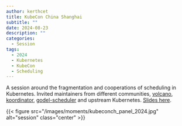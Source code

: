 ```yaml
---
author: kerthcet
title: KubeCon China Shanghai
subtitle: ""
date: 2024-08-23
description: ""
categories:
  - Session
tags:
  - 2024
  - Kubernetes
  - KubeCon
  - Scheduling
---
```


A session around the fragmentation and cooperations of scheduling in Kubernetes. Invited maintainers from different communities, [volcano](https://github.com/volcano-sh/volcano), [koordinator](https://github.com/koordinator-sh/koordinator), [godel-scheduler](https://github.com/kubewharf/godel-scheduler) and upstream Kubernetes. [Slides here](https://github.com/kerthcet/Slides/blob/main/year2024/kubecon-china/Panel_%20Fragmentation%20of%20the%20Scheduling%20in%20Kubernetes%20and%20Challenges%20for%20AI_ML%20Workloads.pptx.pdf).

{{< figure src="/images/moments/kubeconch_panel_2024.jpg" alt="session" class="center" >}}
